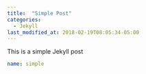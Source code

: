 ```yaml
---
title:  "Simple Post"
categories: 
  - Jekyll
last_modified_at: 2018-02-19T08:05:34-05:00
---
```


This is a simple Jekyll post

```yaml
name: simple
```